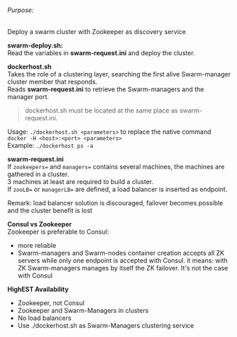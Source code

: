 ###### Purpose:
Deploy a swarm cluster with Zookeeper as discovery service

**swarm-deploy.sh:**  
Read the variables in __swarm-request.ini__ and deploy the cluster.

**dockerhost.sh**  
Takes the role of a clustering layer, searching the first alive Swarm-manager cluster member that responds.  
Reads __swarm-request.ini__ to retrieve the Swarm-managers and the manager port.  
> dockerhost.sh must be located at the same place as swarm-request.ini.  

Usage: `./dockerhost.sh <parameters>` to replace the native command `docker -H <host>:<port> <parameters>`  
Example: `./dockerhost ps -a`

**swarm-request.ini**  
If `zookeepers=` and `managers=` contains several machines, the machines are gathered in a cluster.  
3 machines at least are required to build a cluster.  
If `zooLB=` or `managerLB=` are defined, a load balancer is inserted as endpoint.  

Remark: load balancer solution is discouraged, failover becomes possible and the cluster benefit is lost

**Consul vs Zookeeper**  
Zookeeper is preferable to Consul:
- more reliable
- Swarm-managers and Swarm-nodes container creation accepts all ZK servers while only one endpoint is accepted with Consul.
  it means: with ZK Swarm-managers manages by itself the ZK failover. It's not the case with Consul

**HighEST Availability**
- Zookeeper, not Consul
- Zookeeper and Swarm-Managers in clusters
- No load balancers
- Use ./dockerhost.sh as Swarm-Managers clustering service

